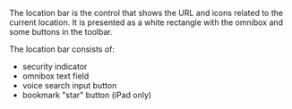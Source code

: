 The location bar is the control that shows the URL and icons related to the
current location. It is presented as a white rectangle with the omnibox and some
buttons in the toolbar.

The location bar consists of:
- security indicator
- omnibox text field
- voice search input button
- bookmark "star" button (iPad only)
